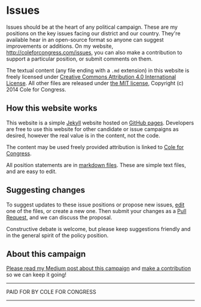 # Issues

Issues should be at the heart of any political campaign. These are my positions on the key issues facing our district and our country. They're available hear in an open-source format so anyone can suggest improvements or additions. On my website, http://coleforcongress.com/issues, you can also make a contribution to support a particular position, or submit comments on them.

The textual content (any file ending with a `.md` extension) in this website is freely licensed under [Creative Commons Attribution 4.0 International License](http://creativecommons.org/licenses/by/4.0/). All other files are released under [the MIT license](http://opensource.org/licenses/MIT), Copyright (c) 2014 Cole for Congress.

## How this website works

This website is a simple [Jekyll](http://jekyllrb.com/) website hosted on [GitHub pages](http://pages.github.com/). Developers are free to use this website for other candidate or issue campaigns as desired, however the real value is in the content, not the code.

The content may be used freely provided attribution is linked to [Cole for Congress](http://coleforcongress.com).

All position statements are in [markdown files](https://help.github.com/articles/markdown-basics). These are simple text files, and are easy to edit.

## Suggesting changes

To suggest updates to these issue positions or propose new issues, [edit](https://help.github.com/articles/creating-and-editing-files-in-your-repository) one of the files, or create a new one. Then submit your changes as a [Pull Request](https://help.github.com/articles/using-pull-requests), and we can discuss the proposal.

Constructive debate is welcome, but please keep suggestions friendly and in the general spirit of the policy position.

## About this campaign

[Please read my Medium post about this campaign](https://medium.com/p/ce7c0dc63aaa) and [make a contribution](http://coleforcongress.com/contribute/) so we can keep it going!


---

PAID FOR BY COLE FOR CONGRESS

---

